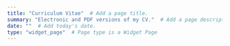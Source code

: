 ```yaml
---
title: "Curriculum Vitae"  # Add a page title.
summary: "Electronic and PDF versions of my CV."  # Add a page description.
date: ""  # Add today's date.
type: "widget_page"  # Page type is a Widget Page
---
```

